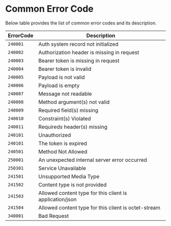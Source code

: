 # Common Error Code

Below table provides the list of common error codes and its description.

| ErrorCode |  Description |
| --------  | ------------------ |
|`240001` | Auth system record not initialized |
|`240002` | Authorization header is missing in request |
|`240003` | Bearer token is missing in request |
|`240004` | Bearer token is invalid |
|`240005` | Payload is not valid |
|`240006` | Payload is empty |
|`240007` | Message not readable |
|`240008` | Method argument(s) not valid |
|`240009` | Required field(s) missing |
|`240010` | Constraint(s) Violated |
|`240011` | Requireds header(s) missing |
|`240101` | Unauthorized |
|`240101` | The token is expired |
|`240501` | Method Not Allowed |
|`250001` | An unexpected internal server error occurred |
|`250301` | Service Unavailable |
|`241501` | Unsupported Media Type |
|`241502` | Content type is not provided |
|`241503` | Allowed content type for this client is application/json |
|`241504` | Allowed content type for this client is octet-stream |
|`340001` | Bad Request |
